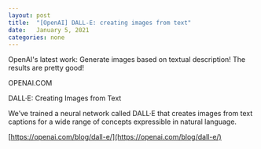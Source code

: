 ```yaml
---
layout: post
title:  "[OpenAI] DALL-E: creating images from text"
date:   January 5, 2021
categories: none
---
```




OpenAI's latest work: Generate images based on textual description! The results are pretty good! 






OPENAI.COM




DALL·E: Creating Images from Text

We’ve trained a neural network called DALL·E that creates images from text captions for a wide range of concepts expressible in natural language.





[https://openai.com/blog/dall-e/](https://openai.com/blog/dall-e/)



 

